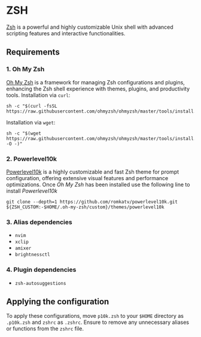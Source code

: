 # ZSH
[Zsh](https://en.wikipedia.org/wiki/Z_shell) is a powerful and highly customizable Unix shell with advanced scripting features and interactive functionalities.

## Requirements

### 1. Oh My Zsh
[Oh My Zsh](https://ohmyz.sh/) is a framework for managing Zsh configurations and plugins, enhancing the Zsh shell experience with themes, plugins, and productivity tools.
Installation via `curl`:
```
sh -c "$(curl -fsSL https://raw.githubusercontent.com/ohmyzsh/ohmyzsh/master/tools/install.sh)"
```
Installation via `wget`:
```
sh -c "$(wget https://raw.githubusercontent.com/ohmyzsh/ohmyzsh/master/tools/install.sh -O -)"
```

### 2. Powerlevel10k
[Powerlevel10k](https://github.com/romkatv/powerlevel10k) is a highly customizable and fast Zsh theme for prompt configuration, offering extensive visual features and performance optimizations.
Once *Oh My Zsh* has been installed use the following line to install *Powerlevel10k*
```
git clone --depth=1 https://github.com/romkatv/powerlevel10k.git ${ZSH_CUSTOM:-$HOME/.oh-my-zsh/custom}/themes/powerlevel10k
```

### 3. Alias dependencies
- `nvim`
- `xclip`
- `amixer`
- `brightnessctl`

### 4. Plugin dependencies
- `zsh-autosuggestions`

## Applying the configuration
To apply these configurations, move `p10k.zsh` to your `$HOME` directory as `.p10k.zsh` and `zshrc` as `.zshrc`.
Ensure to remove any unnecessary aliases or functions from the `zshrc` file.
